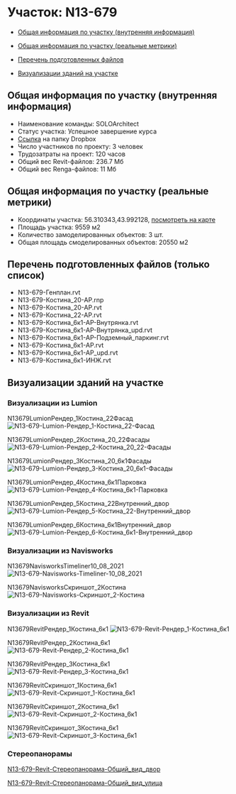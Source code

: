 # Участок: N13-679

* [Общая информация по участку (внутренняя информация)](#Chapter1)

* [Общая информация по участку (реальные метрики)](#Chapter2)

* [Перечень подготовленных файлов](#Chapter3)

* [Визуализации зданий на участке](#Chapter6)

## <a id="Chapter1"></a> Общая информация по участку (внутренняя информация)
+ Наименование команды: SOLOArchitect
+ Статус участка: Успешное завершение курса
+ [Ссылка](https://www.dropbox.com/sh/wvvgv1nw1iqred9/AACfjeYcWpTv_vWj56p2gaCfa/N13_679?dl=0) на папку Dropbox
+ Число участников по проекту: 3 человек
+ Трудозатраты на проект: 120 часов
+ Общий вес Revit-файлов: 236.7 Мб
+ Общий вес Renga-файлов: 11 Мб
## <a id="Chapter2"></a> Общая информация по участку (реальные метрики)
+ Координаты участка: 56.310343,43.992128, [посмотреть на карте](https://yandex.ru/maps/47/nizhny-novgorod/?ll=43.992128%2C56.310343&z=19)
+ Площадь участка: 9559 м2
+ Количество замоделированных объектов: 3 шт.
+ Общая площадь смоделированных объектов: 20550 м2
## <a id="Chapter3"></a> Перечень подготовленных файлов (только список)
+ N13-679-Генплан.rvt
+ N13-679-Костина_20-АР.rnp
+ N13-679-Костина_20-АР.rvt
+ N13-679-Костина_22-АР.rvt
+ N13-679-Костина_6к1-АР-Внутрянка.rvt
+ N13-679-Костина_6к1-АР-Внутрянка_upd.rvt
+ N13-679-Костина_6к1-АР-Подземный_паркинг.rvt
+ N13-679-Костина_6к1-АР.rvt
+ N13-679-Костина_6к1-АР_upd.rvt
+ N13-679-Костина_6к1-ИНЖ.rvt
## <a id="Chapter6"></a> Визуализации зданий на участке
### Визуализации из Lumion
N13679LumionРендер_1Костина_22Фасад
![N13-679-Lumion-Рендер_1-Костина_22-Фасад](/Images/N13_679/N13-679-Lumion-Рендер_1-Костина_22-Фасад_Compressed.jpg)

N13679LumionРендер_2Костина_20_22Фасады
![N13-679-Lumion-Рендер_2-Костина_20_22-Фасады](/Images/N13_679/N13-679-Lumion-Рендер_2-Костина_20_22-Фасады_Compressed.jpg)

N13679LumionРендер_3Костина_20_6к1Фасады
![N13-679-Lumion-Рендер_3-Костина_20_6к1-Фасады](/Images/N13_679/N13-679-Lumion-Рендер_3-Костина_20_6к1-Фасады_Compressed.jpg)

N13679LumionРендер_4Костина_6к1Парковка
![N13-679-Lumion-Рендер_4-Костина_6к1-Парковка](/Images/N13_679/N13-679-Lumion-Рендер_4-Костина_6к1-Парковка_Compressed.jpg)

N13679LumionРендер_5Костина_22Внутренний_двор
![N13-679-Lumion-Рендер_5-Костина_22-Внутренний_двор](/Images/N13_679/N13-679-Lumion-Рендер_5-Костина_22-Внутренний_двор_Compressed.jpg)

N13679LumionРендер_6Костина_6к1Внутренний_двор
![N13-679-Lumion-Рендер_6-Костина_6к1-Внутренний_двор](/Images/N13_679/N13-679-Lumion-Рендер_6-Костина_6к1-Внутренний_двор_Compressed.jpg)

### Визуализации из Navisworks
N13679NavisworksTimeliner10_08_2021
![N13-679-Navisworks-Timeliner-10_08_2021](/Images/N13_679/N13-679-Navisworks-Timeliner-10_08_2021_Compressed.jpg)

N13679NavisworksСкриншот_2Костина
![N13-679-Navisworks-Скриншот_2-Костина](/Images/N13_679/N13-679-Navisworks-Скриншот_2-Костина_Compressed.jpg)

### Визуализации из Revit
N13679RevitРендер_1Костина_6к1
![N13-679-Revit-Рендер_1-Костина_6к1](/Images/N13_679/N13-679-Revit-Рендер_1-Костина_6к1_Compressed.jpg)

N13679RevitРендер_2Костина_6к1
![N13-679-Revit-Рендер_2-Костина_6к1](/Images/N13_679/N13-679-Revit-Рендер_2-Костина_6к1_Compressed.jpg)

N13679RevitРендер_3Костина_6к1
![N13-679-Revit-Рендер_3-Костина_6к1](/Images/N13_679/N13-679-Revit-Рендер_3-Костина_6к1_Compressed.jpg)

N13679RevitСкриншот_1Костина_6к1
![N13-679-Revit-Скриншот_1-Костина_6к1](/Images/N13_679/N13-679-Revit-Скриншот_1-Костина_6к1_Compressed.jpg)

N13679RevitСкриншот_2Костина_6к1
![N13-679-Revit-Скриншот_2-Костина_6к1](/Images/N13_679/N13-679-Revit-Скриншот_2-Костина_6к1_Compressed.jpg)

N13679RevitСкриншот_3Костина_6к1
![N13-679-Revit-Скриншот_3-Костина_6к1](/Images/N13_679/N13-679-Revit-Скриншот_3-Костина_6к1_Compressed.jpg)

### Стереопанорамы
[N13-679-Revit-Стереопанорама-Общий_вид_двор](https://pano.autodesk.com/pano.html?url=jpgs/05084edb-21c7-4d8e-9f18-516a95822f49&version=2)

[N13-679-Revit-Стереопанорама-Общий_вид_улица](https://pano.autodesk.com/pano.html?url=jpgs/c8236a09-a4b7-432a-9a97-217ae2b3ae98&version=2)


